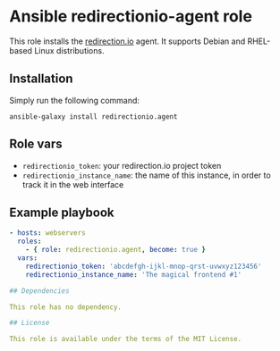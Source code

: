 # Ansible redirectionio-agent role

This role installs the [redirection.io](https://redirection.io/) agent. It supports Debian and RHEL-based Linux distributions.

## Installation

Simply run the following command:

```
ansible-galaxy install redirectionio.agent
```

## Role vars

 * `redirectionio_token`: your redirection.io project token
 * `redirectionio_instance_name`: the name of this instance, in order to track it in the web interface

## Example playbook

```yml
- hosts: webservers
  roles:
    - { role: redirectionio.agent, become: true }
  vars:
    redirectionio_token: 'abcdefgh-ijkl-mnop-qrst-uvwxyz123456'
    redirectionio_instance_name: 'The magical frontend #1'

## Dependencies

This role has no dependency.

## License

This role is available under the terms of the MIT License.
